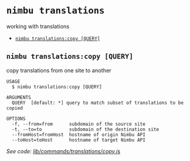 `nimbu translations`
====================

working with translations

* [`nimbu translations:copy [QUERY]`](#nimbu-translationscopy-query)

## `nimbu translations:copy [QUERY]`

copy translations from one site to another

```
USAGE
  $ nimbu translations:copy [QUERY]

ARGUMENTS
  QUERY  [default: *] query to match subset of translations to be copied

OPTIONS
  -f, --from=from      subdomain of the source site
  -t, --to=to          subdomain of the destination site
  --fromHost=fromHost  hostname of origin Nimbu API
  --toHost=toHost      hostname of target Nimbu API
```

_See code: [lib/commands/translations/copy.js](https://github.com/zenjoy/nimbu-toolbelt/blob/v5.0.0-alpha.0/lib/commands/translations/copy.js)_
